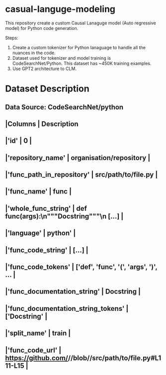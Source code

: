 # casual-languge-modeling
This repository create a custom Causal Lanaguge model (Auto regressive model) for Python code generation. 

Steps:
1. Create a custom tokenizer for Python lanaguage to handle all the nuances in the code. 
2. Dataset used for tokenizer and model training is CodeSearchNet/Python. This dataset has ~450K training examples. 
3. Use GPT2 architecture to CLM. 

# Dataset Description
Data Source: CodeSearchNet/python
-----------------------------------------------------------------------------------------------------------------
|Columns                            | Description
-----------------------------------------------------------------------------------------------------------------
|'id'                               | 0                                                                        | 
-----------------------------------------------------------------------------------------------------------------
|'repository_name'                  | organisation/repository                                                  | 
-----------------------------------------------------------------------------------------------------------------
|'func_path_in_repository'          | src/path/to/file.py                                                      |  
-----------------------------------------------------------------------------------------------------------------
|'func_name'                        | func                                                                     |  
-----------------------------------------------------------------------------------------------------------------
|'whole_func_string'                | def func(args):\n"""Docstring"""\n [...]                                 |  
-----------------------------------------------------------------------------------------------------------------
|'language'                         | python'                                                                  |  
-----------------------------------------------------------------------------------------------------------------
|'func_code_string'                 | [...]                                                                    |  
-----------------------------------------------------------------------------------------------------------------
|'func_code_tokens'                 | ['def', 'func', '(', 'args', ')', ...                                    |  
-----------------------------------------------------------------------------------------------------------------
|'func_documentation_string'        | Docstring                                                                |  
-----------------------------------------------------------------------------------------------------------------
|'func_documentation_string_tokens'  | ['Docstring'                                                             |  
-----------------------------------------------------------------------------------------------------------------
|'split_name'                       | train                                                                    |  
-----------------------------------------------------------------------------------------------------------------
|'func_code_url'                    | https://github.com/<org>/<repo>/blob/<hash>/src/path/to/file.py#L111-L15 |   
-----------------------------------------------------------------------------------------------------------------